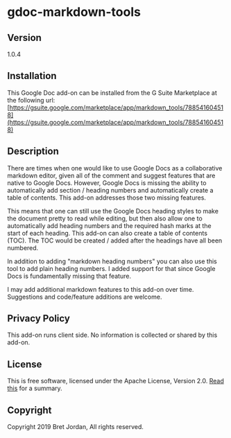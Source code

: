 # gdoc-markdown-tools #

## Version ##

1.0.4


## Installation ##

This Google Doc add-on can be installed from the G Suite Marketplace at the
following url: [https://gsuite.google.com/marketplace/app/markdown_tools/788541604518](https://gsuite.google.com/marketplace/app/markdown_tools/788541604518)


## Description ##

There are times when one would like to use Google Docs as a collaborative
markdown editor, given all of the comment and suggest features that are native
to Google Docs. However, Google Docs is missing the ability to automatically add
section / heading  numbers and automatically create a table of contents. This
add-on addresses those two missing features.

This means that one can still use the Google Docs heading styles to make the
document pretty to read while editing, but then also allow one to automatically
add heading numbers and the required hash marks at the start of each heading.
This add-on can also create a table of contents (TOC). The TOC would be created
/ added after the headings have all been numbered. 

In addition to adding "markdown heading numbers" you can also use this tool to
add plain heading numbers. I added support for that since Google Docs is
fundamentally missing that feature. 

I may add additional markdown features to this add-on over time. Suggestions and
 code/feature additions are welcome. 

## Privacy Policy ##

This add-on runs client side. No information is collected or shared by this add-on.


## License ##

This is free software, licensed under the Apache License, Version 2.0. [Read this](https://tldrlegal.com/license/apache-license-2.0-(apache-2.0)) for a summary.


## Copyright ##

Copyright 2019 Bret Jordan, All rights reserved.
